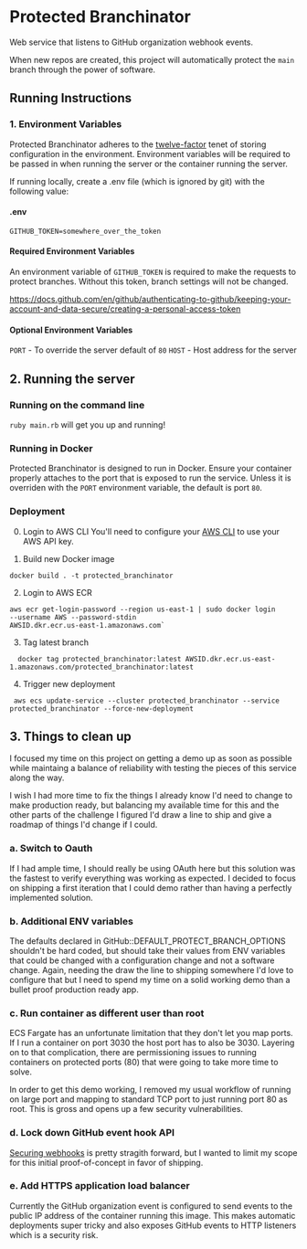 # Protected Branchinator

Web service that listens to GitHub organization webhook events.

When new repos are created,
this project will automatically protect the `main` branch through the
power of software.

## Running Instructions

### 1. Environment Variables

Protected Branchinator adheres to the
[twelve-factor](https://12factor.net/) tenet of storing configuration in
the environment. Environment variables will be required to be passed in
when running the server or the container running the server.

If running locally, create a .env file (which is ignored by git) with the following value:

#### .env
```
GITHUB_TOKEN=somewhere_over_the_token
```

#### Required Environment Variables

An environment variable of `GITHUB_TOKEN` is required to make the requests to protect branches.
Without this token, branch settings will not be changed.

https://docs.github.com/en/github/authenticating-to-github/keeping-your-account-and-data-secure/creating-a-personal-access-token

#### Optional Environment Variables

`PORT` - To override the server default of `80`
`HOST` - Host address for the server

## 2. Running the server

### Running on the command line

`ruby main.rb` will get you up and running!

### Running in Docker

Protected Branchinator is designed to run in Docker. Ensure your
container properly attaches to the port that is exposed to run the
service. Unless it is overriden with the `PORT` environment variable,
the default is port `80`.

### Deployment
0. Login to AWS CLI
You'll need to configure your [AWS
CLI](https://docs.aws.amazon.com/cli/latest/userguide/cli-chap-configure.html) to use your AWS API key.

1. Build new Docker image

```
docker build . -t protected_branchinator
```

2. Login to AWS ECR

```
aws ecr get-login-password --region us-east-1 | sudo docker login
--username AWS --password-stdin
AWSID.dkr.ecr.us-east-1.amazonaws.com`
```

3. Tag latest branch

```
  docker tag protected_branchinator:latest AWSID.dkr.ecr.us-east-1.amazonaws.com/protected_branchinator:latest
```

4. Trigger new deployment

```
 aws ecs update-service --cluster protected_branchinator --service protected_branchinator --force-new-deployment
```

## 3. Things to clean up

I focused my time on this project on getting a demo up as soon as
possible while maintaing a balance of reliability with testing the
pieces of this service along the way.

I wish I had more time to fix the things I already know I'd need to
change to make production ready, but balancing my available time for
this and the other parts of the challenge I figured I'd draw a line to
ship and give a roadmap of things I'd change if I could.

### a. Switch to Oauth

If I had ample time, I should really be using OAuth here but this solution was the fastest to verify everything was working as expected.
I decided to focus on shipping a first iteration that I could demo rather than having a perfectly implemented solution.

### b. Additional ENV variables

The defaults declared in GitHub::DEFAULT_PROTECT_BRANCH_OPTIONS
shouldn't be hard coded, but should take their values from ENV variables
that could be changed with a configuration change and not a software
change. Again, needing the draw the line to shipping somewhere I'd love
to configure that but I need to spend my time on a solid working demo
than a bullet proof production ready app.

### c. Run container as different user than root

ECS Fargate has an unfortunate limitation that they don't let you map
ports. If I run a container on port 3030 the host port has to also be
3030. Layering on to that complication, there are permissioning issues
      to running containers on protected ports (80) that were going to
take more time to solve.

In order to get this demo working, I removed my usual workflow of
running on large port and mapping to standard TCP port to just running
port 80 as root. This is gross and opens up a few security
vulnerabilities.


### d. Lock down GitHub event hook API

[Securing
webhooks](https://docs.github.com/en/developers/webhooks-and-events/webhooks/securing-your-webhooks)
is pretty stragith forward, but I wanted to limit my scope for this
initial proof-of-concept in favor of shipping.

### e. Add HTTPS application load balancer

Currently the GitHub organization event is configured to send events to
the public IP address of the container running this image. This makes
automatic deployments super tricky and also exposes GitHub events to HTTP
listeners which is a security risk.
